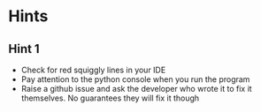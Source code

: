 # Hints
## Hint 1
- Check for red squiggly lines in your IDE
- Pay attention to the python console when you run the program
- Raise a github issue and ask the developer who wrote it to fix it themselves. No guarantees they will fix it though
